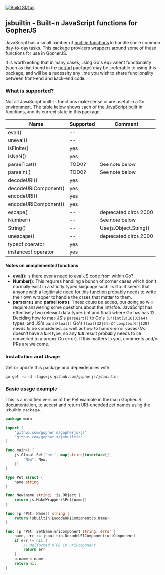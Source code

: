 [![Build Status](https://api.travis-ci.org/gopherjs/jsbuiltin.svg?branch=master)](https://travis-ci.org/gopherjs/jsbuiltin)

jsbuiltin - Built-in JavaScript functions for GopherJS
------------------------------------------------------

JavaScript has a small number of [built-in
functions](https://developer.mozilla.org/en/docs/Web/JavaScript/Reference/Global_Objects)
to handle some common day-to-day tasks. This package providers wrappers around
some of these functions for use in GopherJS.

It is worth noting that in many cases, using Go's equivalent functionality
(such as that found in the [net/url](https://golang.org/pkg/net/url/) package)
may be preferable to using this package, and will be a necessity any time you
wish to share functionality between front-end and back-end code.

### What is supported?
Not all JavaScript built-in functions make sense or are useful in a Go
environment. The table below shows each of the JavaScript built-in functions,
and its current state in this package.

| Name                 | Supported | Comment                     |
|----------------------|-----------|-----------------------------|
| eval()               | --        |                             |
| uneval()             | --        |                             |
| isFinite()           | yes       |                             |
| isNaN()              | yes       |                             |
| parseFloat()         | TODO?     | See note below              |
| parseInt()           | TODO?     | See note below              |
| decodeURI()          | yes       |                             |
| decodeURIComponent() | yes       |                             |
| encodeURI()          | yes       |                             |
| encodeURIComponent() | yes       |                             |
| escape()             | --        | deprecated circa 2000       |
| Number()             | --        | See note below              |
| String()             | --        | Use js.Object.String()      |
| unescape()           | --        | deprecated circa 2000       |
| typeof operator      | yes       |                             |
| instanceof operator  | yes       |                             |

#### Notes on unmplemented functions

* **eval()**: Is there ever a need to eval JS code from within Go?
* **Number()**: This requires handling a bunch of corner cases which don't
 normally exist in a strictly typed language such as Go. It seems that anyone
 with a legitimate need for this function probably needs to write their own
 wrapper to handle the cases that matter to them.
* **parseInt()** and **parseFloat()**: These could be added, but doing so
 will require answering some questions about the interfce. JavaScript has
 effectively two relevant data types (int and float) where Go has has 12.
 Deciding how to map JS's `parseInt()` to Go's `(u?)int(8|16|32|64)` types,
 and JS's `parseFloat()` Go's `float(32|64)` or `complex(64|128)` needs to
 be considered, as well as how to handle error cases (Go doesn't have a `NaN`
 type, so any `NaN` result probably needs to be converted to a proper Go
 error). If this matters to you, comments and/or PRs are welcome.

### Installation and Usage
Get or update this package and dependencies with:

```
go get -u -d -tags=js github.com/gopherjs/jsbuiltin
```

### Basic usage example

This is a modified version of the Pet example in the main GopherJS documentation,
to accept and return URI-encoded pet names using the jsbuiltin package.

```go
package main

import (
	"github.com/gopherjs/gopherjs/js"
	"github.com/gopherjs/jsbuiltin"
)

func main() {
	js.Global.Set("pet", map[string]interface{}{
		"New": New,
	})
}

type Pet struct {
	name string
}

func New(name string) *js.Object {
	return js.MakeWrapper(&Pet{name})
}

func (p *Pet) Name() string {
	return jsbuiltin.EncodeURIComponent(p.name)
}

func (p *Pet) SetName(uriComponent string) error {
	name, err := jsbuiltin.DecodeURIComponent(uriComponent)
	if err != nil {
		// Malformed UTF8 in uriComponent
		return err
	}
	p.name = name
	return nil
}
```
